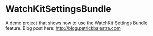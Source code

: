 # WatchKitSettingsBundle
A demo project that shows how to use the WatchKit Settings Bundle feature. 
Blog post here: http://blog.patrickbalestra.com

